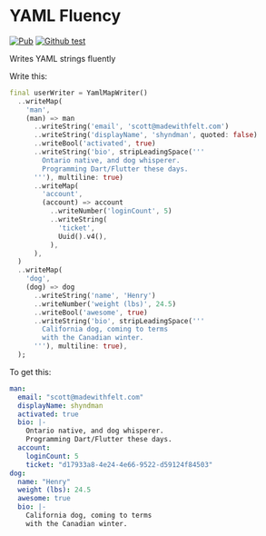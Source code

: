 # YAML Fluency

[![Pub](https://img.shields.io/pub/v/yaml_fluency)](https://pub.dev/packages/yaml_fluency)
[![Github test](https://github.com/madewithfelt/yaml_fluency/workflows/test/badge.svg)](https://github.com/madewithfelt/yaml_fluency/actions?query=test)

Writes YAML strings fluently

Write this:
```dart
final userWriter = YamlMapWriter()
  ..writeMap(
    'man',
    (man) => man
      ..writeString('email', 'scott@madewithfelt.com')
      ..writeString('displayName', 'shyndman', quoted: false)
      ..writeBool('activated', true)
      ..writeString('bio', stripLeadingSpace('''
        Ontario native, and dog whisperer.
        Programming Dart/Flutter these days.
      '''), multiline: true)
      ..writeMap(
        'account',
        (account) => account
          ..writeNumber('loginCount', 5)
          ..writeString(
            'ticket',
            Uuid().v4(),
          ),
      ),
  )
  ..writeMap(
    'dog',
    (dog) => dog
      ..writeString('name', 'Henry')
      ..writeNumber('weight (lbs)', 24.5)
      ..writeBool('awesome', true)
      ..writeString('bio', stripLeadingSpace('''
        California dog, coming to terms
        with the Canadian winter.
      '''), multiline: true),
  );
```

To get this:
```yaml
man:
  email: "scott@madewithfelt.com"
  displayName: shyndman
  activated: true
  bio: |-
    Ontario native, and dog whisperer.
    Programming Dart/Flutter these days.
  account:
    loginCount: 5
    ticket: "d17933a8-4e24-4e66-9522-d59124f84503"
dog:
  name: "Henry"
  weight (lbs): 24.5
  awesome: true
  bio: |-
    California dog, coming to terms
    with the Canadian winter.
```

